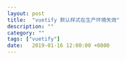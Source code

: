```yaml
---
layout: post
title:  "vuetify 默认样式在生产环境失效"
description: ""
category: ""
tags: ["vuetify"]
date:   2019-01-16 12:00:00 +0800
---
```


